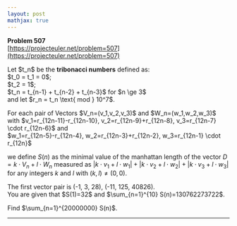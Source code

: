 ```yaml
---
layout: post
mathjax: true
---
```

**Problem 507**  
[https://projecteuler.net/problem=507](https://projecteuler.net/problem=507)

<p>
Let $t_n$ be the <b>tribonacci numbers</b> defined as:<br />
$t_0 = t_1 = 0$;<br />
$t_2 = 1$;<br />
$t_n = t_{n-1} + t_{n-2} + t_{n-3}$ for $n \ge 3$<br />
and let $r_n = t_n \text{ mod } 10^7$.
</p>
<p>
For each pair of Vectors $V_n=(v_1,v_2,v_3)$ and $W_n=(w_1,w_2,w_3)$ with $v_1=r_{12n-11}-r_{12n-10}, v_2=r_{12n-9}+r_{12n-8}, v_3=r_{12n-7} \cdot r_{12n-6}$  and <br /> $w_1=r_{12n-5}-r_{12n-4}, w_2=r_{12n-3}+r_{12n-2}, w_3=r_{12n-1} \cdot r_{12n}$
<br />

we define $S(n)$ as the minimal value of the manhattan length of the vector $D=k \cdot V_n+l \cdot W_n$ measured as $|k \cdot v_1+l \cdot w_1|+|k \cdot v_2+l \cdot w_2|+|k \cdot v_3+l \cdot w_3|$
 for any integers $k$ and $l$ with $(k,l)\neq (0,0)$.
</p><p>
The first vector pair  is (-1, 3, 28), (-11, 125, 40826).<br />
You are given that $S(1)=32$ and $\sum_{n=1}^{10} S(n)=130762273722$.
</p>
<p>
Find $\sum_{n=1}^{20000000} S(n)$.
</p>

---

